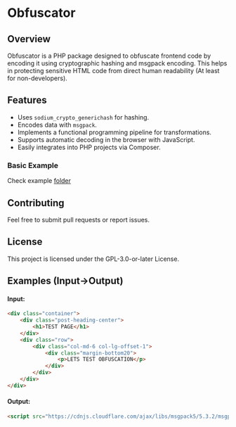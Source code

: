 # Obfuscator

## Overview
Obfuscator is a PHP package designed to obfuscate frontend code by encoding it using cryptographic hashing and msgpack encoding. This helps in protecting sensitive HTML code from direct human readability (At least for non-developers).

## Features
- Uses `sodium_crypto_generichash` for hashing.
- Encodes data with `msgpack`.
- Implements a functional programming pipeline for transformations.
- Supports automatic decoding in the browser with JavaScript.
- Easily integrates into PHP projects via Composer.

### Basic Example
Check example [folder](https://github.com/gokaybiz/Obfuscator-class/tree/master/example/)

## Contributing
Feel free to submit pull requests or report issues.

## License
This project is licensed under the GPL-3.0-or-later License.

## Examples (Input->Output)
#### Input:
```html
<div class="container">
	<div class="post-heading-center">
		<h1>TEST PAGE</h1>
	</div>
	<div class="row">
		<div class="col-md-6 col-lg-offset-1">
			<div class="margin-bottom20">
				<p>LETS TEST OBFUSCATION</p>
			</div>
		</div>
	</div>
</div>
```
#### Output:
```html
<script src="https://cdnjs.cloudflare.com/ajax/libs/msgpack5/5.3.2/msgpack5.min.js"></script><script> (() => { const REPLACEMENTS = {"\u28ff":"=","\u28bf":"\/","\u287f":"+"}; const data = ['tHtkqMPZlYC7WldAytDk3OIAAABb', 'tHtkqMPZlYC7WldAytDk3OIAAABb', [...truncated...], 'tBWpK9Uz81bidUYwnwMvicgAAACe', 'tJKy6ITq0ooQQEu3qoZWFN8AAACq', 'tOblp7sDt9WuUW6Mp9gQO0sAAACp', 'tLSEyW67⢿ei⡿t1N4UJGNJasAAACv', 'tAcpXVD3NsKZzoD4ZWs82fsAAACc', 'tED0vcP6eoLY5klLCiCOCXkAAACk', 'tOblp7sDt9WuUW6Mp9gQO0sAAACp', 'tAhS4SY3DxVGeDKGk6YBArUAAACg', 'tI8i9EpS4YKvedq10gPEaZ8AAACt', 'tAEgOEnsOg1⢿uBV6⢿g7tmJcAAABd', 'tKQKiDS1V28fcqlHFRwKL6sAAAB5', 'tEH9bqDQpmuIsgEUCYg7iQcAAACf', 'tED0vcP6eoLY5klLCiCOCXkAAACk', 'tNOKP1FjfcJGSh9⢿x85sthUAAACx', 'tHtkqMPZlYC7WldAytDk3OIAAABb', 'tBWpK9Uz81bidUYwnwMvicgAAACe', 'tA7⡿jf9AwGm⢿Q⢿kLsi⡿qp2UAAACn', 'tAcpXVD3NsKZzoD4ZWs82fsAAACc', 'tIadn3⢿dBVwGEo2tSrD3QScAAACu', 'tIadn3⢿dBVwGEo2tSrD3QScAAACu', [...truncated...], 'tKQKiDS1V28fcqlHFRwKL6sAAAB5', 'tNHOm9VQWq4azvVlwk1oUxsAAABF', 'tCrf2Xp1ndBNpqlEZemgBF0AAABE', 'tCrf2Xp1ndBNpqlEZemgBF0AAABE', 'tGUpEpAys3jKbbbJCUhG34YAAAB3', 'tF6s9dYxZP2vGi⡿krPh51QcAAABq', 'tEH9bqDQpmuIsgEUCYg7iQcAAACf', 'tED0vcP6eoLY5klLCiCOCXkAAACk', 'tNOKP1FjfcJGSh9⢿x85sthUAAACx', 'tKQKiDS1V28fcqlHFRwKL6sAAAB5', 'tNHOm9VQWq4azvVlwk1oUxsAAABF']; const base64Replacements = (str) => { return str.split('').map(char => REPLACEMENTS[char] ?? char).join(''); }; const base64ToUint8Array = (base64) => { let binaryString = atob(base64); let len = binaryString.length; let bytes = new Uint8Array(len); for (let i = 0; i < len; i++) { bytes[i] = binaryString.charCodeAt(i); } return bytes; }; function decodeObfuscated(str) { let base64 = base64Replacements(str); let packed = base64ToUint8Array(base64); let unpacked; try { unpacked = msgpack5().decode(packed); } catch (error) { console.error("msgpack decode error:", error); return "?"; } if (!unpacked) { console.warn("Invalid unpacked data:", unpacked); return "?"; } let hashPart = packed.slice(0, 16); let charCodePart = packed.slice(-4); let charCode = new DataView(charCodePart.buffer).getUint32(0, false)-59; return String.fromCharCode(charCode); } let decodedText = data.map(decodeObfuscated).join(""); document.body.insertAdjacentHTML('beforeend', decodedText); })(); </script>
```
